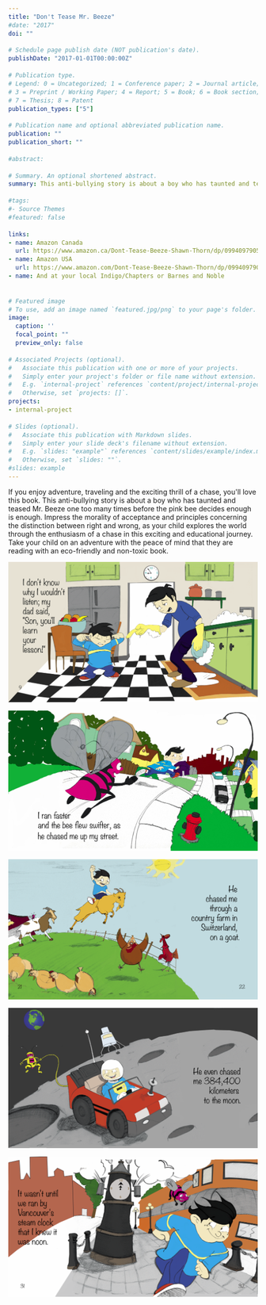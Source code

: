 ```yaml
---
title: "Don't Tease Mr. Beeze"
#date: "2017"
doi: ""

# Schedule page publish date (NOT publication's date).
publishDate: "2017-01-01T00:00:00Z"

# Publication type.
# Legend: 0 = Uncategorized; 1 = Conference paper; 2 = Journal article;
# 3 = Preprint / Working Paper; 4 = Report; 5 = Book; 6 = Book section;
# 7 = Thesis; 8 = Patent
publication_types: ["5"]

# Publication name and optional abbreviated publication name.
publication: ""
publication_short: ""

#abstract: 

# Summary. An optional shortened abstract.
summary: This anti-bullying story is about a boy who has taunted and teased Mr. Beeze one too many times before the pink bee decides enough is enough. Impress the morality of acceptance and principles concerning the distinction between right and wrong, as your child explores the world through the enthusiasm of a chase in this exciting and educational journey. From North America to Spain and Italy; from Canada to the Moon.

#tags:
#- Source Themes
#featured: false

links:
- name: Amazon Canada
  url: https://www.amazon.ca/Dont-Tease-Beeze-Shawn-Thorn/dp/0994097905/
- name: Amazon USA
  url: https://www.amazon.com/Dont-Tease-Beeze-Shawn-Thorn/dp/0994097905/
- name: And at your local Indigo/Chapters or Barnes and Noble


# Featured image
# To use, add an image named `featured.jpg/png` to your page's folder. 
image:
  caption: ''
  focal_point: ""
  preview_only: false

# Associated Projects (optional).
#   Associate this publication with one or more of your projects.
#   Simply enter your project's folder or file name without extension.
#   E.g. `internal-project` references `content/project/internal-project/index.md`.
#   Otherwise, set `projects: []`.
projects:
- internal-project

# Slides (optional).
#   Associate this publication with Markdown slides.
#   Simply enter your slide deck's filename without extension.
#   E.g. `slides: "example"` references `content/slides/example/index.md`.
#   Otherwise, set `slides: ""`.
#slides: example
---
```


If you enjoy adventure, traveling and the exciting thrill of a chase, you'll love this book. This anti-bullying story is about a boy who has taunted and teased Mr. Beeze one too many times before the pink bee decides enough is enough. Impress the morality of acceptance and principles concerning the distinction between right and wrong, as your child explores the world through the enthusiasm of a chase in this exciting and educational journey. Take your child on an adventure with the peace of mind that they are reading with an eco-friendly and non-toxic book.

![](DTMB-9.png)

![](faster_swifter.jpg)

![](DTMB-21.png)

![](DTMB-29.png)

![](DTMB-31.png)